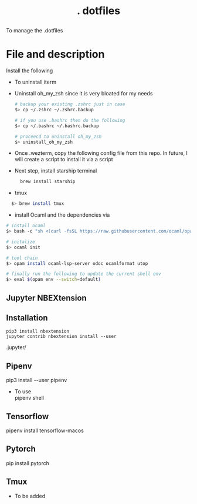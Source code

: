 # <p align="center"> <bold>.</bold> dotfiles <p>


To manage the .dotfiles

# File and description

Install the following

- To uninstall iterm
- Uninstall oh_my_zsh since it is very bloated for my needs
  
  ```bash
  # backup your existing .zshrc just in case
  $> cp ~/.zshrc ~/.zshrc.backup

  # if you use .bashrc then do the following
  $> cp ~/.bashrc ~/.bashrc.backup

  # proceecd to uninstall oh_my_zsh
  $> uninstall_oh_my_zsh
  ```
  
-  Once .wezterm, copy the following config file from this repo. In future, I will create a script to install it via a script

- Next step, install starship terminal
  ```bash
    brew install starship
  ```
  
- tmux
```bash
  $> brew install tmux
```

- install Ocaml and the dependencies via
```bash
# install ocaml
$> bash -c "sh <(curl -fsSL https://raw.githubusercontent.com/ocaml/opam/master/shell/install.sh)"

# initalize
$> ocaml init

# tool chain
$> opam install ocaml-lsp-server odoc ocamlformat utop

# finally run the following to update the current shell env
$> eval $(opam env --switch=default)

```


## Jupyter NBEXtension

## Installation 
`pip3 install nbextension`  
`jupyter contrib nbextension install --user`

.jupyter/

## Pipenv 
pip3 install --user pipenv  
- To use  
pipenv shell

## Tensorflow
pipenv install tensorflow-macos

## Pytorch
pip install pytorch

## Tmux
- To be added
